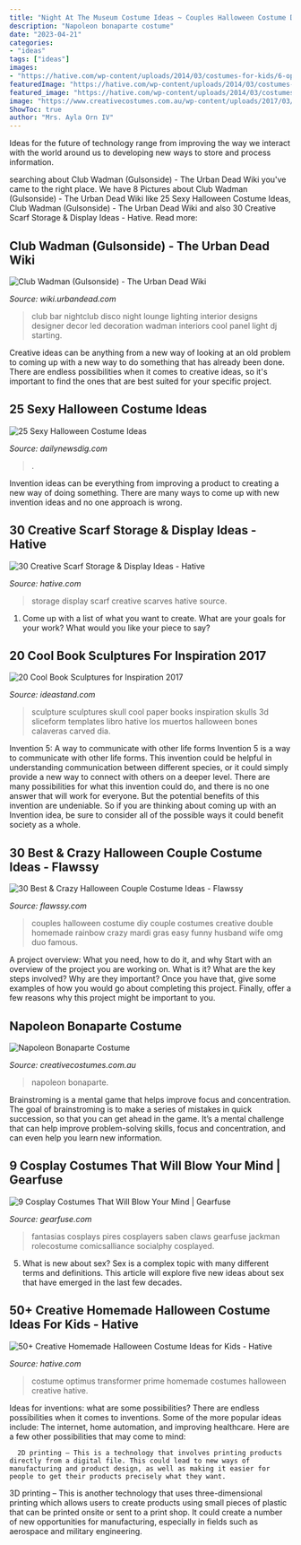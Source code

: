 ```yaml
---
title: "Night At The Museum Costume Ideas ~ Couples Halloween Costume Diy Couple Costumes Creative Double Homemade Rainbow Crazy Mardi Gras Easy Funny Husband Wife Omg Duo Famous"
description: "Napoleon bonaparte costume"
date: "2023-04-21"
categories:
- "ideas"
tags: ["ideas"]
images:
- "https://hative.com/wp-content/uploads/2014/03/costumes-for-kids/6-optimus-prime-transformer.jpg"
featuredImage: "https://hative.com/wp-content/uploads/2014/03/costumes-for-kids/6-optimus-prime-transformer.jpg"
featured_image: "https://hative.com/wp-content/uploads/2014/03/costumes-for-kids/6-optimus-prime-transformer.jpg"
image: "https://www.creativecostumes.com.au/wp-content/uploads/2017/03/napoleon-768x1024.jpg"
ShowToc: true
author: "Mrs. Ayla Orn IV"
---
```



Ideas for the future of technology range from improving the way we interact with the world around us to developing new ways to store and process information.

	

		
searching about Club Wadman (Gulsonside) - The Urban Dead Wiki you've came to the right place. We have 8 Pictures about Club Wadman (Gulsonside) - The Urban Dead Wiki like 25 Sexy Halloween Costume Ideas, Club Wadman (Gulsonside) - The Urban Dead Wiki and also 30 Creative Scarf Storage &amp; Display Ideas - Hative. Read more:
		
    
## Club Wadman (Gulsonside) - The Urban Dead Wiki

<img loading=lazy src="http://wiki.urbandead.com/images/b/b1/Nightclub-Lighting-Design.jpg" onerror="this.onerror=null;this.src='https://tse4.mm.bing.net/th?id=OIP.asAuVqWm9I3NOF-ZC7A8RwHaFB&amp;pid=15.1';" alt="Club Wadman (Gulsonside) - The Urban Dead Wiki">

_Source: wiki.urbandead.com_

>club bar nightclub disco night lounge lighting interior designs designer decor led decoration wadman interiors cool panel light dj starting. 

	

Creative ideas can be anything from a new way of looking at an old problem to coming up with a new way to do something that has already been done. There are endless possibilities when it comes to creative ideas, so it's important to find the ones that are best suited for your specific project.

    
## 25 Sexy Halloween Costume Ideas

<img loading=lazy src="https://dailynewsdig.com/wp-content/uploads/2014/10/Sassy-Spider-Girl-Costume.jpg" onerror="this.onerror=null;this.src='https://tse1.mm.bing.net/th?id=OIP.szdjN52oVlBHyxMGET3AbAHaNV&amp;pid=15.1';" alt="25 Sexy Halloween Costume Ideas">

_Source: dailynewsdig.com_

>. 

	

Invention ideas can be everything from improving a product to creating a new way of doing something. There are many ways to come up with new invention ideas and no one approach is wrong.

    
## 30 Creative Scarf Storage &amp; Display Ideas - Hative

<img loading=lazy src="https://hative.com/wp-content/uploads/2015/03/scarf-storage-ideas/7-creative-scarf-storage-and-display-ideas.jpg" onerror="this.onerror=null;this.src='https://tse2.mm.bing.net/th?id=OIP.l2aJPKQK8__Zzwv7XVX_gAHaLI&amp;pid=15.1';" alt="30 Creative Scarf Storage &amp; Display Ideas - Hative">

_Source: hative.com_

>storage display scarf creative scarves hative source. 

	

1. Come up with a list of what you want to create. What are your goals for your work? What would you like your piece to say? 

    
## 20 Cool Book Sculptures For Inspiration 2017

<img loading=lazy src="https://ideastand.com/wp-content/uploads/2014/05/book-sculptures/5-book-sculpture.jpg" onerror="this.onerror=null;this.src='https://tse4.mm.bing.net/th?id=OIP.KdW1DIJ2VtRMnNr49EZcsgHaLH&amp;pid=15.1';" alt="20 Cool Book Sculptures for Inspiration 2017">

_Source: ideastand.com_

>sculpture sculptures skull cool paper books inspiration skulls 3d sliceform templates libro hative los muertos halloween bones calaveras carved dia. 

	

Invention 5: A way to communicate with other life forms
Invention 5 is a way to communicate with other life forms. This invention could be helpful in understanding communication between different species, or it could simply provide a new way to connect with others on a deeper level. There are many possibilities for what this invention could do, and there is no one answer that will work for everyone. But the potential benefits of this invention are undeniable. So if you are thinking about coming up with an Invention idea, be sure to consider all of the possible ways it could benefit society as a whole.

    
## 30 Best &amp; Crazy Halloween Couple Costume Ideas - Flawssy

<img loading=lazy src="http://flawssy.com/wp-content/uploads/2016/05/Couples-Halloween-Costumes-1.jpg" onerror="this.onerror=null;this.src='https://tse4.mm.bing.net/th?id=OIP.gbyaoU9GyHfIBIej9kO-uwHaJ4&amp;pid=15.1';" alt="30 Best &amp; Crazy Halloween Couple Costume Ideas - Flawssy">

_Source: flawssy.com_

>couples halloween costume diy couple costumes creative double homemade rainbow crazy mardi gras easy funny husband wife omg duo famous. 

	

A project overview: What you need, how to do it, and why
Start with an overview of the project you are working on. What is it? What are the key steps involved? Why are they important? Once you have that, give some examples of how you would go about completing this project. Finally, offer a few reasons why this project might be important to you.

    
## Napoleon Bonaparte Costume

<img loading=lazy src="https://www.creativecostumes.com.au/wp-content/uploads/2017/03/napoleon-768x1024.jpg" onerror="this.onerror=null;this.src='https://tse1.mm.bing.net/th?id=OIP.2N5Tex4regwgdjlm14ntsQHaJ4&amp;pid=15.1';" alt="Napoleon Bonaparte Costume">

_Source: creativecostumes.com.au_

>napoleon bonaparte. 

	

Brainstroming is a mental game that helps improve focus and concentration. The goal of brainstroming is to make a series of mistakes in quick succession, so that you can get ahead in the game. It’s a mental challenge that can help improve problem-solving skills, focus and concentration, and can even help you learn new information.

    
## 9 Cosplay Costumes That Will Blow Your Mind | Gearfuse

<img loading=lazy src="https://www.gearfuse.com/wp-content/uploads/2013/05/Wolverine-Cosplay.jpg" onerror="this.onerror=null;this.src='https://tse4.mm.bing.net/th?id=OIP._ECHfl2KxVuqKjlmWPHugQHaLH&amp;pid=15.1';" alt="9 Cosplay Costumes That Will Blow Your Mind | Gearfuse">

_Source: gearfuse.com_

>fantasias cosplays pires cosplayers saben claws gearfuse jackman rolecostume comicsalliance socialphy cosplayed. 

	

5. What is new about sex?
Sex is a complex topic with many different terms and definitions. This article will explore five new ideas about sex that have emerged in the last few decades.

    
## 50+ Creative Homemade Halloween Costume Ideas For Kids - Hative

<img loading=lazy src="https://hative.com/wp-content/uploads/2014/03/costumes-for-kids/6-optimus-prime-transformer.jpg" onerror="this.onerror=null;this.src='https://tse4.mm.bing.net/th?id=OIP.WQav_ShpHPboZv4zDvmz4wHaJ4&amp;pid=15.1';" alt="50+ Creative Homemade Halloween Costume Ideas for Kids - Hative">

_Source: hative.com_

>costume optimus transformer prime homemade costumes halloween creative hative. 

	

Ideas for inventions: what are some possibilities?
There are endless possibilities when it comes to inventions. Some of the more popular ideas include:
The internet, home automation, and improving healthcare. Here are a few other possibilities that may come to mind: 

      2D printing – This is a technology that involves printing products directly from a digital file. This could lead to new ways of manufacturing and product design, as well as making it easier for people to get their products precisely what they want.
3D printing – This is another technology that uses three-dimensional printing which allows users to create products using small pieces of plastic that can be printed onsite or sent to a print shop. It could create a number of new opportunities for manufacturing, especially in fields such as aerospace and military engineering.

